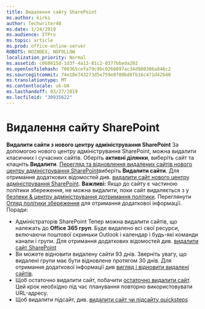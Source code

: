 ```yaml
---
title: Видалення сайту SharePoint
ms.author: kirks
author: Techwriter40
ms.date: 1/24/2019
ms.audience: ITPro
ms.topic: article
ms.prod: office-online-server
ROBOTS: NOINDEX, NOFOLLOW
localization_priority: Normal
ms.assetid: c060815d-1d3f-4a13-81c2-0377bbeda202
ms.openlocfilehash: 708365cefa79c9bc0268897ac34d980306a846c2
ms.sourcegitcommit: 74e18e743273d5e759e8f00bd8fb16c471d42b40
ms.translationtype: MT
ms.contentlocale: uk-UA
ms.lasthandoff: 03/27/2019
ms.locfileid: "30935622"
---
```

# <a name="delete-a-sharepoint-site"></a>Видалення сайту SharePoint
**Видалити сайти з нового центру адміністрування SharePoint** За допомогою нового центру адміністрування SharePoint, можна видалити класичних і сучасних сайтів. Оберіть **активні ділянки**, виберіть сайт та клацніть **Видалити**. [Перегляд та відновлення видалених сайтів нового центру адміністрування SharePoint](https://docs.microsoft.com/sharepoint/view-and-restore-deleted-sites-in-new-admin-center)виберіть **Видалити сайти**. Для отримання додаткових відомостей див. [видалити сайт нового центру адміністрування SharePoint](https://docs.microsoft.com/en-us/sharepoint/delete-site-collection#delete-a-site-in-the-new-sharepoint-admin-center).
**Важливі:** Якщо до сайту є частиною політики збереження, не можна видалити, поки сайт видаляється з у [безпеки &amp; центру адміністрування дотримання політики](https://protection.office.com/?rfr=AdminCenter#/homepage). Переглянути [Огляд політики збереження](https://docs.microsoft.com/office365/securitycompliance/retention-policies#content-in-onedrive-accounts-and-sharepoint-sites) для отримання додаткової інформації. Поради:
- Адміністраторів SharePoint Тепер можна видалити сайтів, що належать до **Office 365 груп**. Буде видалено всі свої ресурси, включаючи поштової скриньки Outlook і календар і будь-які команди канали і групи. Для отримання додаткових відомостей див. [видалити сайт SharePoint](https://docs.microsoft.com/sharepoint/manage-sites-in-new-admin-center#delete-a-site)
- Ви можете відновити видалену сайти 93 днів. Зверніть увагу, що видалені групи має бути відновлене протягом 30 днів. Для отримання додаткової інформації див [вигляд і відновити видалені сайтів](https://docs.microsoft.com/sharepoint/view-and-restore-deleted-sites-in-new-admin-center).
- Щоб остаточно видалити сайт, побачити [остаточно видалити сайт](https://docs.microsoft.com/en-us/sharepoint/delete-site-collection#permanently-delete-a-site). Цей крок необхідно під час планування повторно використовувати URL-адресу. 
- Щоб видалити підсайт, див. [видалити сайт чи підсайту quicksteps](https://support.office.com/en-us/article/Delete-a-SharePoint-site-or-subsite-bc37b743-0cef-475e-9a8c-8fc4d40179fb#__bkmkshortcut)
